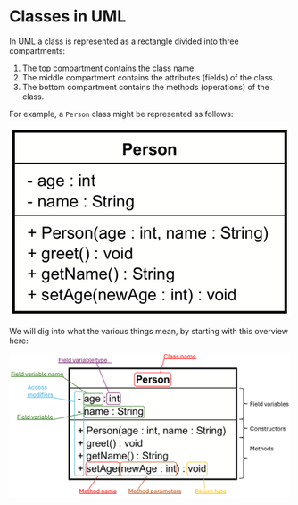 # Classes in UML

In UML a class is represented as a rectangle divided into three compartments:
1. The top compartment contains the class name.
2. The middle compartment contains the attributes (fields) of the class.
3. The bottom compartment contains the methods (operations) of the class.

For example, a `Person` class might be represented as follows:

![Class Diagram](Resources/class-example.png)

We will dig into what the various things mean, by starting with this overview here:

![Class Diagram Overview](Resources/Class-example-with-explanation.png)

